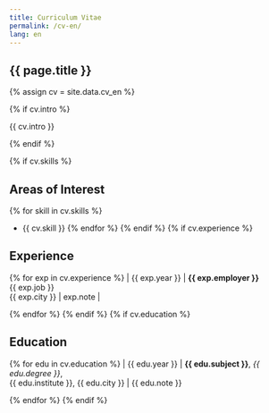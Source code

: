 ```yaml
---
title: Curriculum Vitae
permalink: /cv-en/
lang: en
---
```

##  {{ page.title }}
{% assign cv = site.data.cv_en %}

{% if cv.intro %}

{{ cv.intro }}

{% endif %}

{% if cv.skills %}
## Areas of Interest
{% for skill in cv.skills %}
- {{ cv.skill }}
{% endfor %}
{% endif %}
{% if cv.experience %}
## Experience
{% for exp in cv.experience %}
| {{ exp.year }} | **{{ exp.employer }}**<br />{{ exp.job }}<br />{{ exp.city }} | exp.note |

{% endfor %}
{% endif %}
{% if cv.education %}
## Education
{% for edu in cv.education %}
| {{ edu.year }} | **{{ edu.subject }}**, *{{ edu.degree }}*,<br />{{ edu.institute }}, {{ edu.city }} | {{ edu.note }}

{% endfor %}
{% endif %}

